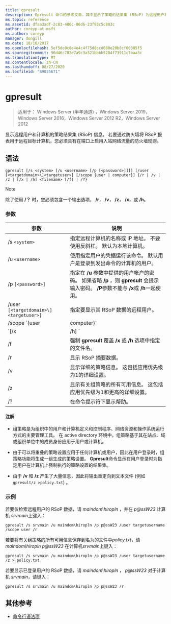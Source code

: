 ```yaml
---
title: gpresult
description: Gpresult 命令的参考文章，其中显示了策略的结果集 (RSoP) 为远程用户和计算机提供的信息。
ms.topic: reference
ms.assetid: dfaa3adf-2c83-486c-86d6-23f93c5c883c
author: coreyp-at-msft
ms.author: coreyp
manager: dongill
ms.date: 10/16/2017
ms.openlocfilehash: 5ef5de0c8e4e4c4f75d8ccd680e20b8cf00385f5
ms.sourcegitcommit: 96d46c702e7a9c3a321bbbb5284f73911c7baa3c
ms.translationtype: MT
ms.contentlocale: zh-CN
ms.lasthandoff: 08/27/2020
ms.locfileid: "89025671"
---
```

# <a name="gpresult"></a>gpresult

> 适用于： Windows Server (半年通道) ，Windows Server 2019，Windows Server 2016，Windows Server 2012 R2，Windows Server 2012

显示远程用户和计算机的策略结果集 (RSoP) 信息。 若要通过防火墙将 RSoP 报表用于远程目标计算机，您必须具有在端口上启用入站网络流量的防火墙规则。

## <a name="syntax"></a>语法

```
gpresult [/s <system> [/u <username> [/p [<password>]]]] [/user [<targetdomain>\]<targetuser>] [/scope {user | computer}] {/r | /v | /z | [/x | /h] <filename> [/f] | /?}
```

> [!NOTE]
> 除了使用 **/？** 时，您必须包含一个输出选项， **/r**， **/v**， **/z**， **/x**，或 **/h**。

### <a name="parameters"></a>参数

| 参数 | 说明 |
| --------- | ----------- |
| /s `<system>` | 指定远程计算机的名称或 IP 地址。 不要使用反斜杠。 默认为本地计算机。 |
| /u `<username>` | 使用指定用户的凭据运行该命令。 默认用户是登录到发出命令的计算机的用户。 |
| /p `[<password>]` | 指定在 **/u** 参数中提供的用户帐户的密码。 如果省略 **/p** ，则 **gpresult** 会提示输入密码。 **/P**参数不能与 **/x**或 **/h**一起使用。 |
| /user `[<targetdomain>\]<targetuser>]` | 指定要显示其 RSoP 数据的远程用户。 |
| /scope `{user | computer}` | 显示用户或计算机的 RSoP 数据。 如果省略 **/scope** ，则 **gpresult** 显示用户和计算机的 RSoP 数据。 |
| `[/x | /h] <filename>` | 将报表以 XML (**/x**) 或 HTML (**/h**) 格式保存在该位置，并使用 *filename* 参数指定的文件名保存。 不能与 **/u**、 **/p**、 **/r**、 **/v**或 **/z**一起使用。 |
| /f | 强制 **gpresult** 覆盖 **/x** 或 **/h** 选项中指定的文件名。 |
| /r | 显示 RSoP 摘要数据。 |
| /v | 显示详细的策略信息。 这包括应用优先级为1的详细设置。 |
| /z | 显示有关组策略的所有可用信息。 这包括应用优先级为1和更高的详细设置。 |
| /? | 在命令提示符下显示帮助。 |

#### <a name="remarks"></a>注解

- 组策略是为组织中的用户和计算机定义和控制程序、网络资源和操作系统运行方式的主要管理工具。 在 active directory 环境中，组策略基于其在站点、域或组织单位中的成员身份应用于用户或计算机。

- 由于可以将重叠的策略设置应用于任何计算机或用户，因此在用户登录时，组策略功能将生成一组生成的策略设置。 **Gpresult**命令显示在用户登录时为指定用户在计算机上强制执行的策略设置的结果集。

- 由于 **/v** 和 **/z** 产生了大量信息，因此将输出重定向到文本文件 (例如 `gpresult/z >policy.txt`) 。

### <a name="examples"></a>示例

若要仅检索远程用户的 RSoP 数据，请 *maindom\hiropln* ，并在 *p@ssW23* 计算机 *srvmain*上键入：

```
gpresult /s srvmain /u maindom\hiropln /p p@ssW23 /user targetusername /scope user /r
```

若要将有关组策略的所有可用信息保存到名为的文件中*policy.txt*，请*maindom\hiropln* *p@ssW23* 在计算机*srvmain*上键入：

```
gpresult /s srvmain /u maindom\hiropln /p p@ssW23 /user targetusername /z > policy.txt
```

若要显示已登录用户的 RSoP 数据，请 *maindom\hiropln* ， *p@ssW23* 对于计算机 *srvmain*，请键入：

```
gpresult /s srvmain /u maindom\hiropln /p p@ssW23 /r
```

## <a name="additional-references"></a>其他参考

- [命令行语法项](command-line-syntax-key.md)
